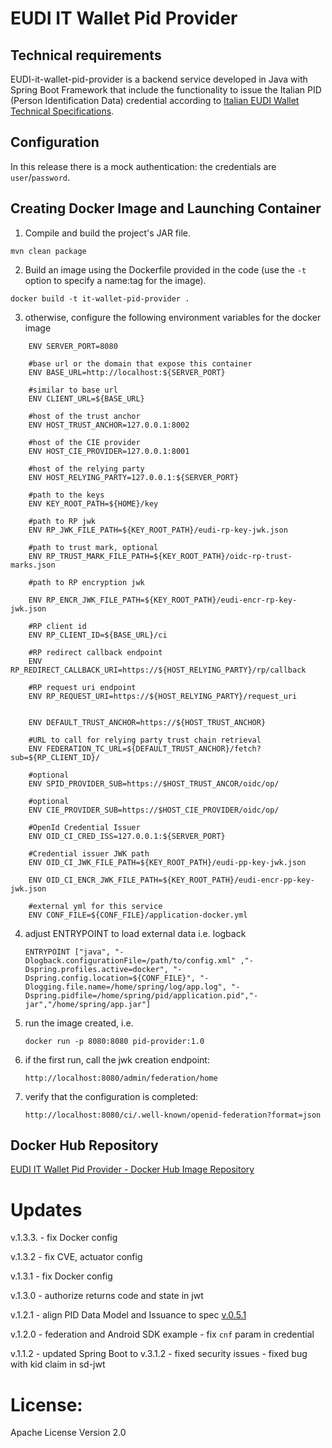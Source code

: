 # EUDI IT Wallet Pid Provider

## Technical requirements

EUDI-it-wallet-pid-provider is a backend service developed in Java with Spring Boot Framework that include the functionality to issue the Italian PID (Person Identification Data) credential according to [Italian EUDI Wallet Technical Specifications](https://italia.github.io/eudi-wallet-it-docs/en/pid-issuance.html).

## Configuration

In this release there is a mock authentication: the credentials are `user`/`password`.

## Creating Docker Image and Launching Container
1. Compile and build the project's JAR file.

  `mvn clean package`

2. Build an image using the Dockerfile provided in the code (use the `-t` option to specify a name:tag for the image).

  `docker build -t it-wallet-pid-provider .`

3. otherwise, configure the following environment variables for the docker image

```
    ENV SERVER_PORT=8080

    #base url or the domain that expose this container
    ENV BASE_URL=http://localhost:${SERVER_PORT}

    #similar to base url
    ENV CLIENT_URL=${BASE_URL}

    #host of the trust anchor
    ENV HOST_TRUST_ANCHOR=127.0.0.1:8002

    #host of the CIE provider
    ENV HOST_CIE_PROVIDER=127.0.0.1:8001

    #host of the relying party
    ENV HOST_RELYING_PARTY=127.0.0.1:${SERVER_PORT}

    #path to the keys
    ENV KEY_ROOT_PATH=${HOME}/key

    #path to RP jwk
    ENV RP_JWK_FILE_PATH=${KEY_ROOT_PATH}/eudi-rp-key-jwk.json

    #path to trust mark, optional
    ENV RP_TRUST_MARK_FILE_PATH=${KEY_ROOT_PATH}/oidc-rp-trust-marks.json

    #path to RP encryption jwk

    ENV RP_ENCR_JWK_FILE_PATH=${KEY_ROOT_PATH}/eudi-encr-rp-key-jwk.json

    #RP client id
    ENV RP_CLIENT_ID=${BASE_URL}/ci

    #RP redirect callback endpoint
    ENV RP_REDIRECT_CALLBACK_URI=https://${HOST_RELYING_PARTY}/rp/callback

    #RP request uri endpoint
    ENV RP_REQUEST_URI=https://${HOST_RELYING_PARTY}/request_uri


    ENV DEFAULT_TRUST_ANCHOR=https://${HOST_TRUST_ANCHOR}

    #URL to call for relying party trust chain retrieval
    ENV FEDERATION_TC_URL=${DEFAULT_TRUST_ANCHOR}/fetch?sub=${RP_CLIENT_ID}/

    #optional
    ENV SPID_PROVIDER_SUB=https://$HOST_TRUST_ANCOR/oidc/op/

    #optional
    ENV CIE_PROVIDER_SUB=https://$HOST_CIE_PROVIDER/oidc/op/

    #OpenId Credential Issuer
    ENV OID_CI_CRED_ISS=127.0.0.1:${SERVER_PORT}

    #Credential issuer JWK path
    ENV OID_CI_JWK_FILE_PATH=${KEY_ROOT_PATH}/eudi-pp-key-jwk.json

    ENV OID_CI_ENCR_JWK_FILE_PATH=${KEY_ROOT_PATH}/eudi-encr-pp-key-jwk.json

    #external yml for this service
    ENV CONF_FILE=${CONF_FILE}/application-docker.yml

```

4. adjust ENTRYPOINT to load external data i.e. logback

	`ENTRYPOINT ["java", "-Dlogback.configurationFile=/path/to/config.xml" ,"-Dspring.profiles.active=docker", "-Dspring.config.location=${CONF_FILE}", "-Dlogging.file.name=/home/spring/log/app.log", "-Dspring.pidfile=/home/spring/pid/application.pid","-jar","/home/spring/app.jar"]`


5. run the image created, i.e. 

	`docker run -p 8080:8080 pid-provider:1.0`

6. if the first run, call the jwk creation endpoint:

	`http://localhost:8080/admin/federation/home`
 

7. verify that the configuration is completed:

	`http://localhost:8080/ci/.well-known/openid-federation?format=json `

## Docker Hub Repository

[EUDI IT Wallet Pid Provider - Docker Hub Image Repository](https://hub.docker.com/r/ipzssviluppo/eudi-it-wallet-pid-provider)

# Updates

v.1.3.3. - fix Docker config

v.1.3.2 - fix CVE, actuator config

v.1.3.1 - fix Docker config

v.1.3.0 - authorize returns code and state in jwt

v.1.2.1 - align PID Data Model and Issuance to spec [v.0.5.1](https://github.com/italia/eudi-wallet-it-docs/tree/0.5.1)

v.1.2.0 - federation and Android SDK example - fix `cnf` param in credential

v.1.1.2 - updated Spring Boot to v.3.1.2 - fixed security issues - fixed bug with kid claim in sd-jwt

# License: 
Apache License Version 2.0


